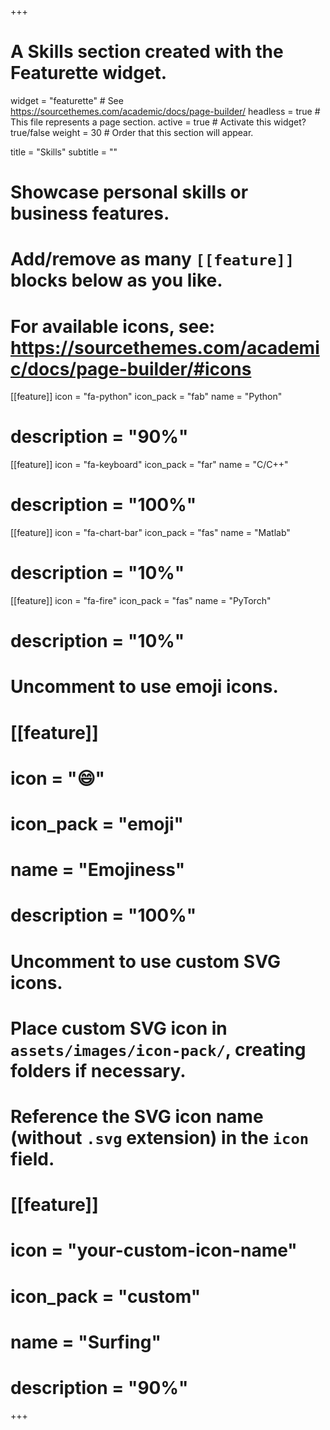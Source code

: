 +++
# A Skills section created with the Featurette widget.
widget = "featurette"  # See https://sourcethemes.com/academic/docs/page-builder/
headless = true  # This file represents a page section.
active = true  # Activate this widget? true/false
weight = 30  # Order that this section will appear.

title = "Skills"
subtitle = ""

# Showcase personal skills or business features.
# 
# Add/remove as many `[[feature]]` blocks below as you like.
# 
# For available icons, see: https://sourcethemes.com/academic/docs/page-builder/#icons

[[feature]]
  icon = "fa-python"
  icon_pack = "fab"
  name = "Python"
  # description = "90%"
  
[[feature]]
  icon = "fa-keyboard"
  icon_pack = "far"
  name = "C/C++"
  # description = "100%"  
  
[[feature]]
  icon = "fa-chart-bar"
  icon_pack = "fas"
  name = "Matlab"
  # description = "10%"
  
[[feature]]
  icon = "fa-fire"
  icon_pack = "fas"
  name = "PyTorch"
  # description = "10%"

# Uncomment to use emoji icons.
# [[feature]]
#  icon = ":smile:"
#  icon_pack = "emoji"
#  name = "Emojiness"
#  description = "100%"  

# Uncomment to use custom SVG icons.
# Place custom SVG icon in `assets/images/icon-pack/`, creating folders if necessary.
# Reference the SVG icon name (without `.svg` extension) in the `icon` field.
# [[feature]]
#  icon = "your-custom-icon-name"
#  icon_pack = "custom"
#  name = "Surfing"
#  description = "90%"

+++
